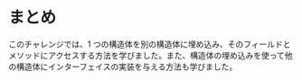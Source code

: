 # まとめ

このチャレンジでは、1 つの構造体を別の構造体に埋め込み、そのフィールドとメソッドにアクセスする方法を学びました。また、構造体の埋め込みを使って他の構造体にインターフェイスの実装を与える方法も学びました。
